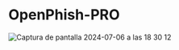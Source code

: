 # OpenPhish-PRO

![Captura de pantalla 2024-07-06 a las 18 30 12](https://github.com/BlackSheep4/OpenPhish-PRO/assets/76668073/89e0a769-2c5e-4c12-8bd8-74d95c71647b)
